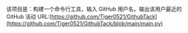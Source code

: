 该项目是：构建一个命令行工具，输入 GitHub 用户名，输出该用户最近的 GitHub 活动
URL:[https://github.com/Tiger0521/GithubTack](https://github.com/Tiger0521/GithubTack/blob/main/main.py)
